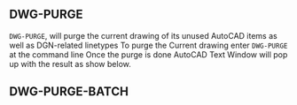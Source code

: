 ---
---

## DWG-PURGE
<code>DWG-PURGE</code>, will purge the current drawing of its unused AutoCAD items as well as DGN-related linetypes
To purge the Current drawing enter <code>DWG-PURGE</code> at the command line
Once the purge is done AutoCAD Text Window will pop up with the result as show below.


## DWG-PURGE-BATCH